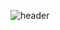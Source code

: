 ![header](https://capsule-render.vercel.app/api?type=waving&height=200&section=header&text=John%20Doe&fontSize=90&fontAlign=70&fontAlignY=40&color=0:e2af76,100:c980a9&fontColor=ffffff)



<!--
**leeenzang/leeenzang** is a ✨ _special_ ✨ repository because its `README.md` (this file) appears on your GitHub profile.

Here are some ideas to get you started:

- 🔭 I’m currently working on ...
- 🌱 I’m currently learning ...
- 👯 I’m looking to collaborate on ...
- 🤔 I’m looking for help with ...
- 💬 Ask me about ...
- 📫 How to reach me: ...
- 😄 Pronouns: ...
- ⚡ Fun fact: ...
-->

